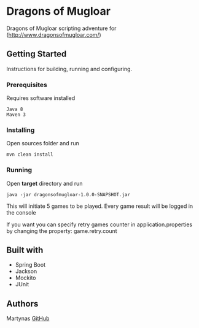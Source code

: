 # Dragons of Mugloar

Dragons of Mugloar scripting adventure for (http://www.dragonsofmugloar.com/)

## Getting Started

Instructions for building, running and configuring.

### Prerequisites

Requires software installed
```$xslt
Java 8
Maven 3
```

### Installing

Open sources folder and run

```mvn clean install```

### Running

Open **target** directory and run

```java -jar dragonsofmugloar-1.0.0-SNAPSHOT.jar```

This will initiate 5 games to be played. Every game result will be logged in the console

If you want you can specify retry games counter in application.properties by changing the property: game.retry.count

## Built with

* Spring Boot
* Jackson
* Mockito
* JUnit

## Authors

Martynas [GitHub](https://github.com/Marciokas)